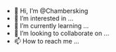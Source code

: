 - 👋 Hi, I’m @Chambersking
- 👀 I’m interested in ...
- 🌱 I’m currently learning ...
- 💞️ I’m looking to collaborate on ...
- 📫 How to reach me ...

<!---
Chambersking/Chambersking is a ✨ special ✨ repository because its `README.md` (this file) appears on your GitHub profile.
You can click the Preview link to take a look at your changes.
--->
